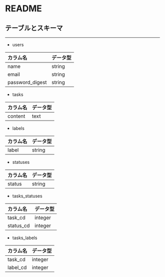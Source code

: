 # README

## テーブルとスキーマ
---
- users

| カラム名  | データ型 |
|:---|:---|
|name|string |
|email |string |
|password_digest |string |

- tasks

| カラム名  | データ型 |
|:---|:---|
|content|text |

- labels

| カラム名  | データ型 |
|:---|:---|
|label|string |

- statuses

| カラム名  | データ型 |
|:---|:---|
|status|string |

- tasks_statuses

| カラム名  | データ型 |
|:---|:---|
|task_cd|integer |
|status_cd|integer |

- tasks_labels

| カラム名  | データ型 |
|:---|:---|
|task_cd|integer |
|label_cd|integer |